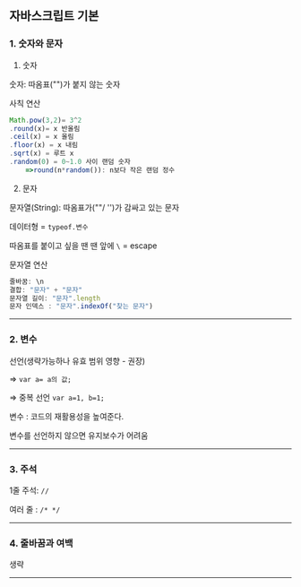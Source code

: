 ## 자바스크립트 기본

### 1. 숫자와 문자

1. 숫자<br>

숫자: 따옴표("")가 붙지 않는 숫자<br>

사칙 연산<br>

```jsx
Math.pow(3,2)= 3^2
.round(x)= x 반올림
.ceil(x) = x 올림
.floor(x) = x 내림
.sqrt(x) = 루트 x
.random(0) = 0~1.0 사이 랜덤 숫자 
	=>round(n*random()): n보다 작은 랜덤 정수
```

2. 문자<br>

문자열(String): 따옴표가(""/ '')가 감싸고 있는 문자 <br>

데이터형 = `typeof.변수` <br>

따옴표를 붙이고 싶을 땐 땐 앞에 `\` = escape <br>

문자열 연산

```jsx
줄바꿈: \n
결합: "문자" + "문자"
문자열 길이: "문자".length
문자 인덱스 : "문자".indexOf("찾는 문자")
```

---

### 2. 변수

선언(생략가능하나 유효 범위 영향 - 권장)<br>

⇒  `var a= a의 값;`<br>

⇒ 중복 선언 `var a=1, b=1;`

변수 : 코드의 재활용성을 높여준다.<br>

변수를 선언하지 않으면 유지보수가 어려움

---

### 3. 주석

 1줄 주석: `//`<br>

여러 줄 : `/* */`

---

### 4. 줄바꿈과 여백

생략<br>

---
